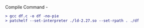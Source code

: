 Compile Command -

```diff
> gcc df.c -o df -no-pie
> patchelf --set-interpreter ./ld-2.27.so --set-rpath . ./df
```

